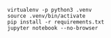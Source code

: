     virtualenv -p python3 .venv
    source .venv/bin/activate
    pip install -r requirements.txt
    jupyter notebook --no-browser

